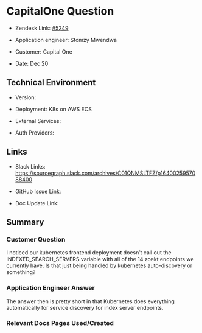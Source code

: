 

# CapitalOne Question <!-- Ticket Title  Hint: include keywords to make it searchable -->



- Zendesk Link: [#5249](https://sourcegraph.zendesk.com/agent/tickets/5249)

- Application engineer: Stomzy Mwendwa

- Customer: Capital One <!-- Redact if this contains personally identifying information -->

- Date: Dec 20


<!-- Data populated from integration, speak to Ben Gordon or Michael Bali if not working -->

<!-- During Internal team trial, fill missing data manually (we are waiting for all data to sync) -->



## Technical Environment

- Version: 

- Deployment: K8s on AWS ECS

- External Services:

- Auth Providers:





## Links
<!-- Data for application engineer manual entry -->
- Slack Links: https://sourcegraph.slack.com/archives/C01QNMSLTFZ/p1640025957088400

- GitHub Issue Link:

- Doc Update Link:



## Summary

### Customer Question

I noticed our kubernetes frontend deployment doesn’t call out the INDEXED_SEARCH_SERVERS variable with all of the 14 zoekt endpoints we currently have. Is that just being handled by kubernetes auto-discovery or something?
### Application Engineer Answer

The answer then is pretty short in that Kubernetes does everything automatically for service discovery for index server endpoints.


### Relevant Docs Pages Used/Created


<!-- Once complete, upload a copy to https://github.com/sourcegraph/support-tools-internal/tree/main/resolved-tickets as a .md file -->
<!-- Name the file 5249.md -->
